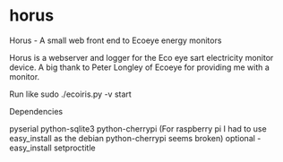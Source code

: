 horus
=====

Horus - A small web front end to Ecoeye energy monitors

Horus is a webserver and logger for the Eco eye sart electricity monitor device.
A big thank to Peter Longley of Ecoeye for providing me with a monitor.

Run like sudo ./ecoiris.py  -v start

Dependencies

pyserial
python-sqlite3
python-cherrypi (For raspberry pi I had to use easy_install as the debian python-cherrypi seems broken)
optional - easy_install setproctitle
